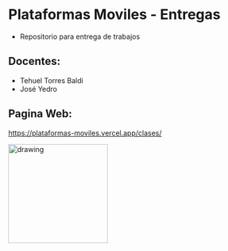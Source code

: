 # Plataformas Moviles - Entregas
 - Repositorio para entrega de trabajos 
## Docentes:
  - Tehuel Torres Baldi
  - José Yedro
 
 ## Pagina Web:
 https://plataformas-moviles.vercel.app/clases/


<img src="https://imgur.com/szgZ8jY.gif" alt="drawing" width="200" />

